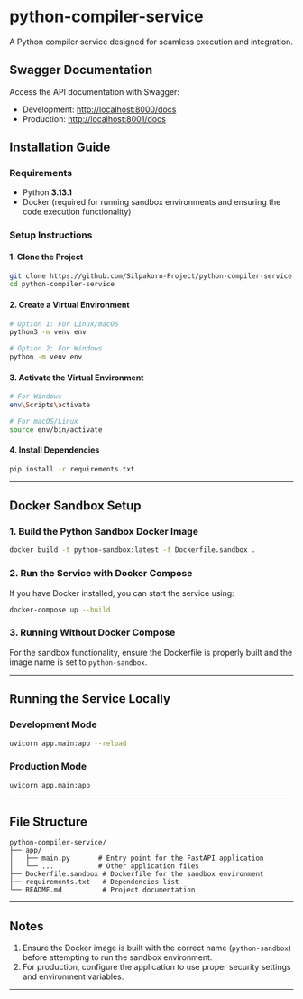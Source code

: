 # python-compiler-service
A Python compiler service designed for seamless execution and integration.

## **Swagger Documentation**  
Access the API documentation with Swagger:  
- Development: [http://localhost:8000/docs](http://localhost:8000/docs)  
- Production: [http://localhost:8001/docs](http://localhost:8001/docs)  

## **Installation Guide**  

### **Requirements**  
- Python **3.13.1**  
- Docker (required for running sandbox environments and ensuring the code execution functionality)

### **Setup Instructions**  

#### **1. Clone the Project**  
```bash
git clone https://github.com/Silpakorn-Project/python-compiler-service.git
cd python-compiler-service
```

#### **2. Create a Virtual Environment**  
```bash
# Option 1: For Linux/macOS
python3 -m venv env

# Option 2: For Windows
python -m venv env
```

#### **3. Activate the Virtual Environment**  
```bash
# For Windows
env\Scripts\activate

# For macOS/Linux
source env/bin/activate
```

#### **4. Install Dependencies**  
```bash
pip install -r requirements.txt
```

---

## **Docker Sandbox Setup**  

### **1. Build the Python Sandbox Docker Image**  
```bash
docker build -t python-sandbox:latest -f Dockerfile.sandbox .
```

### **2. Run the Service with Docker Compose**  
If you have Docker installed, you can start the service using:  
```bash
docker-compose up --build
```

### **3. Running Without Docker Compose**  
For the sandbox functionality, ensure the Dockerfile is properly built and the image name is set to `python-sandbox`.  

---

## **Running the Service Locally**  

### **Development Mode**  
```bash
uvicorn app.main:app --reload
```

### **Production Mode**  
```bash
uvicorn app.main:app
```

---

## **File Structure**  

```plaintext
python-compiler-service/
├── app/
│   ├── main.py       # Entry point for the FastAPI application
│   └── ...           # Other application files
├── Dockerfile.sandbox # Dockerfile for the sandbox environment
├── requirements.txt   # Dependencies list
└── README.md          # Project documentation
```

---

## **Notes**  

1. Ensure the Docker image is built with the correct name (`python-sandbox`) before attempting to run the sandbox environment.  
2. For production, configure the application to use proper security settings and environment variables.  

---
